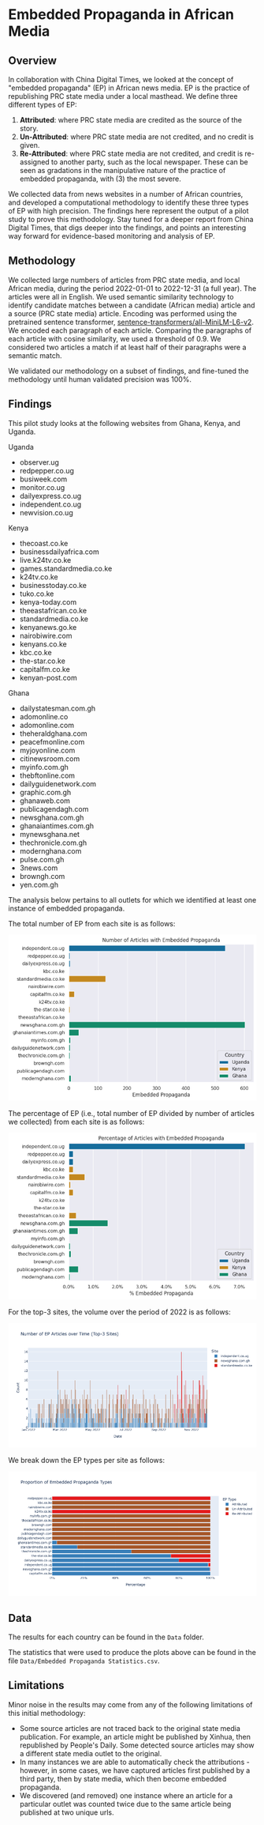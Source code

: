 # Embedded Propaganda in African Media

## Overview

In collaboration with China Digital Times, we looked at the concept of "embedded propaganda" (EP) in African news media.
EP is the practice of republishing PRC state media under a local masthead.
We define three different types of EP:
1. **Attributed**: where PRC state media are credited as the source of the story.
2. **Un-Attributed**: where PRC state media are not credited, and no credit is given.
3. **Re-Attributed**: where PRC state media are not credited, and credit is re-assigned to another party, such as the local newspaper.
These can be seen as gradations in the manipulative nature of the practice of embedded propaganda, with (3) the most severe.

We collected data from news websites in a number of African countries, and developed a computational methodology to identify these three types of EP with high precision.
The findings here represent the output of a pilot study to prove this methodology.
Stay tuned for a deeper report from China Digital Times, that digs deeper into the findings, and points an interesting way forward for evidence-based monitoring and analysis of EP.

## Methodology

We collected large numbers of articles from PRC state media, and local African media, during the period 2022-01-01 to 2022-12-31 (a full year).
The articles were all in English.
We used semantic similarity technology to identify candidate matches between a candidate (African media) article and a source (PRC state media) article.
Encoding was performed using the pretrained sentence transformer, [sentence-transformers/all-MiniLM-L6-v2](https://huggingface.co/sentence-transformers/all-MiniLM-L6-v2).
We encoded each paragraph of each article.
Comparing the paragraphs of each article with cosine similarity, we used a threshold of 0.9.
We considered two articles a match if at least half of their paragraphs were a semantic match.

We validated our methodology on a subset of findings, and fine-tuned the methodology until human validated precision was 100%.

## Findings

This pilot study looks at the following websites from Ghana, Kenya, and Uganda.

Uganda
- observer.ug 
- redpepper.co.ug
- busiweek.com
- monitor.co.ug
- dailyexpress.co.ug
- independent.co.ug
- newvision.co.ug

Kenya
- thecoast.co.ke
- businessdailyafrica.com
- live.k24tv.co.ke
- games.standardmedia.co.ke
- k24tv.co.ke
- businesstoday.co.ke
- tuko.co.ke
- kenya-today.com
- theeastafrican.co.ke
- standardmedia.co.ke
- kenyanews.go.ke
- nairobiwire.com
- kenyans.co.ke
- kbc.co.ke
- the-star.co.ke
- capitalfm.co.ke
- kenyan-post.com

Ghana
- dailystatesman.com.gh
- adomonline.co
- adomonline.com
- theheraldghana.com
- peacefmonline.com
- myjoyonline.com
- citinewsroom.com
- myinfo.com.gh
- thebftonline.com
- dailyguidenetwork.com
- graphic.com.gh
- ghanaweb.com
- publicagendagh.com
- newsghana.com.gh
- ghanaiantimes.com.gh
- mynewsghana.net
- thechronicle.com.gh
- modernghana.com
- pulse.com.gh
- 3news.com
- browngh.com
- yen.com.gh

The analysis below pertains to all outlets for which we identified at least one instance of embedded propaganda.

The total number of EP from each site is as follows:

![Percentage of Embedded Propaganda](https://github.com/doublethinklab/embedded-propaganda-africa/blob/main/Figures/count_ep.png?raw=true)

The percentage of EP (i.e., total number of EP divided by number of articles we collected) from each site is as follows:

![Percentage of Embedded Propaganda](https://github.com/doublethinklab/embedded-propaganda-africa/blob/main/Figures/percent_ep.png?raw=true)

For the top-3 sites, the volume over the period of 2022 is as follows:

![Percentage of Embedded Propaganda Types](https://github.com/doublethinklab/embedded-propaganda-africa/blob/main/Figures/top3_over_time.png?raw=true)

We break down the EP types per site as follows:

![Percentage of Embedded Propaganda Types](https://github.com/doublethinklab/embedded-propaganda-africa/blob/main/Figures/ep_types.png?raw=true)

## Data

The results for each country can be found in the `Data` folder.

The statistics that were used to produce the plots above can be found in 
the file `Data/Embedded Propaganda Statistics.csv`.

## Limitations

Minor noise in the results may come from any of the following limitations of this initial methodology:
- Some source articles are not traced back to the original state media publication. For example, an article might be published by Xinhua, then republished by People's Daily. Some detected source articles may show a different state media outlet to the original.
- In many instances we are able to automatically check the attributions - however, in some cases, we have captured articles first published by a third party, then by state media, which then become embedded propaganda.
- We discovered (and removed) one instance where an article for a particular outlet was counted twice due to the same article being published at two unique urls.
